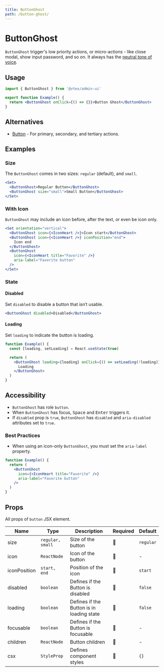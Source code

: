 ```yaml
---
title: ButtonGhost
path: /button-ghost/
---
```


# ButtonGhost

`ButtonGhost` trigger's low priority actions, or micro-actions - like close modal, show input password, and so on. It always has the [neutral tone of voice](/foundations/colors/#neutral).

## Usage

```jsx isStatic
import { ButtonGhost } from '@vtex/admin-ui'

export function Example() {
  return <ButtonGhost onClick={() => {}}>Button Ghost</ButtonGhost>
}
```

## Alternatives

- [Button](/button/) - For primary, secondary, and tertiary actions.

## Examples

### Size

The `ButtonGhost` comes in two sizes: `regular` (default), and `small`.

```jsx
<Set>
  <ButtonGhost>Regular Button</ButtonGhost>
  <ButtonGhost size="small">Small Button</ButtonGhost>
</Set>
```

### With Icon

`ButtonGhost` may include an icon before, after the text, or even be icon only.

```jsx
<Set orientation="vertical">
  <ButtonGhost icon={<IconHeart />}>Icon start</ButtonGhost>
  <ButtonGhost icon={<IconHeart />} iconPosition="end">
    Icon end
  </ButtonGhost>
  <ButtonGhost
    icon={<IconHeart title="Favorite" />}
    aria-label="Favorite button"
  />
</Set>
```

### State

#### Disabled

Set `disabled` to disable a button that isn’t usable.

```jsx
<ButtonGhost disabled>Disabled</ButtonGhost>
```

#### Loading

Set `loading` to indicate the button is loading.

```jsx
function Example() {
  const [loading, setLoading] = React.useState(true)

  return (
    <ButtonGhost loading={loading} onClick={() => setLoading(!loading)}>
      Loading
    </ButtonGhost>
  )
}
```

## Accessibility

- `ButtonGhost` has role `button`.
- When `ButtonGhost` has focus, <kbd>Space</kbd> and <kbd>Enter</kbd> triggers it.
- If `disabled` prop is `true`, `ButtonGhost` has `disabled` and `aria-disabled` attributes set to `true`.

### Best Practices

- When using an icon-only `ButtonGhost`, you must set the `aria-label` property.

```jsx isStatic
function Example() {
  return (
    <ButtonGhost
      icon={<IconHeart title="Favorite" />}
      aria-label="Favorite button"
    />
  )
}
```

## Props

All props of `button` JSX element.

| Name         | Type             | Description                               | Required | Default   |
| ------------ | ---------------- | ----------------------------------------- | -------- | --------- |
| size         | `regular, small` | Size of the button                        | 🚫       | `regular` |
| icon         | `ReactNode`      | Icon of the button                        | 🚫       | -         |
| iconPosition | `start, end`     | Position of the icon                      | 🚫       | `start`   |
| disabled     | `boolean`        | Defines if the Button is disabled         | 🚫       | `false`   |
| loading      | `boolean`        | Defines if the Button is in loading state | 🚫       | `false`   |
| focusable    | `boolean`        | Defines if the Button is focusable        | 🚫       | -         |
| children     | `ReactNode`      | Button children                           | 🚫       | -         |
| csx          | `StyleProp`      | Defines component styles                  | 🚫       | `{}`      |
